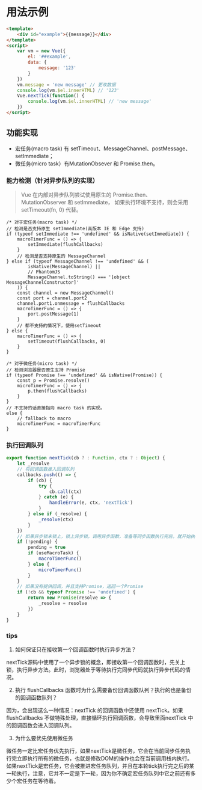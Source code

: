 # 用法示例

```html
<template>
    <div id="example">{{message}}</div>
</template>
<script>
    var vm = new Vue({
        el: '##example',
        data: {
            message: '123'
        }
    })
    vm.message = 'new message' // 更改数据
    console.log(vm.$el.innerHTML) // '123'
    Vue.nextTick(function() {
        console.log(vm.$el.innerHTML) // 'new message'
    })
</script>
```

## 功能实现

* 宏任务(macro task) 有 setTimeout、MessageChannel、postMessage、setImmediate；
* 微任务(micro task）有MutationObsever 和 Promise.then。

### 能力检测（针对异步队列的实现）

> Vue 在内部对异步队列尝试使用原生的 Promise.then、MutationObserver 和 setImmediate，
> 如果执行环境不支持，则会采用 setTimeout(fn, 0) 代替。

```JS
/* 对于宏任务(macro task) */
// 检测是否支持原生 setImmediate(高版本 IE 和 Edge 支持)
if (typeof setImmediate !== 'undefined' && isNative(setImmediate)) {
    macroTimerFunc = () => {
        setImmediate(flushCallbacks)
    }
    // 检测是否支持原生的 MessageChannel
} else if (typeof MessageChannel !== 'undefined' && (
        isNative(MessageChannel) ||
        // PhantomJS
        MessageChannel.toString() === '[object MessageChannelConstructor]'
    )) {
    const channel = new MessageChannel()
    const port = channel.port2
    channel.port1.onmessage = flushCallbacks
    macroTimerFunc = () => {
        port.postMessage(1)
    }
    // 都不支持的情况下，使用setTimeout
} else {
    macroTimerFunc = () => {
        setTimeout(flushCallbacks, 0)
    }
}

/* 对于微任务(micro task) */
// 检测浏览器是否原生支持 Promise
if (typeof Promise !== 'undefined' && isNative(Promise)) {
    const p = Promise.resolve()
    microTimerFunc = () => {
        p.then(flushCallbacks)
    }
}
// 不支持的话直接指向 macro task 的实现。
else {
    // fallback to macro
    microTimerFunc = macroTimerFunc
}
```

### 执行回调队列

```js
export function nextTick(cb ? : Function, ctx ? : Object) {
    let _resolve
    // 将回调函数推入回调队列
    callbacks.push(() => {
        if (cb) {
            try {
                cb.call(ctx)
            } catch (e) {
                handleError(e, ctx, 'nextTick')
            }
        } else if (_resolve) {
            _resolve(ctx)
        }
    })
    // 如果异步锁未锁上，锁上异步锁，调用异步函数，准备等同步函数执行完后，就开始执行回调函数队列
    if (!pending) {
        pending = true
        if (useMacroTask) {
            macroTimerFunc()
        } else {
            microTimerFunc()
        }
    }
    // 如果没有提供回调，并且支持Promise，返回一个Promise
    if (!cb && typeof Promise !== 'undefined') {
        return new Promise(resolve => {
            _resolve = resolve
        })
    }
}
```

### tips

1. 如何保证只在接收第一个回调函数时执行异步方法？

nextTick源码中使用了一个异步锁的概念，即接收第一个回调函数时，先关上锁，执行异步方法。此时，浏览器处于等待执行完同步代码就执行异步代码的情况。

2. 执行 flushCallbacks 函数时为什么需要备份回调函数队列？执行的也是备份的回调函数队列？

因为，会出现这么一种情况：nextTick 的回调函数中还使用 nextTick。如果 flushCallbacks 不做特殊处理，直接循环执行回调函数，会导致里面nextTick 中的回调函数会进入回调队列。

3. 为什么要优先使用微任务

微任务一定比宏任务优先执行，如果nextTick是微任务，它会在当前同步任务执行完立即执行所有的微任务，也就是修改DOM的操作也会在当前调用栈内执行。
如果nextTick是宏任务，它会被推进宏任务队列，并且在本轮tick执行完之后的某一轮执行，注意，它并不一定是下一轮，因为你不确定宏任务队列中它之前还有多少个宏任务在等待着。
